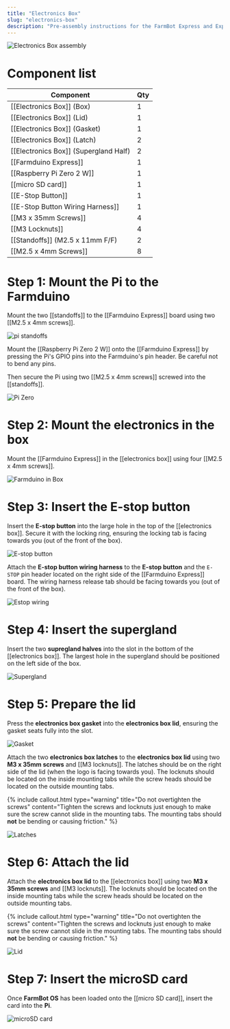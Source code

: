 ```yaml
---
title: "Electronics Box"
slug: "electronics-box"
description: "Pre-assembly instructions for the FarmBot Express and Express XL electronics box"
---
```



![Electronics Box assembly](_images/electronics_box_assembly.jpg)

# Component list

|Component                            |Qty |
|-------------------------------------|----|
|[[Electronics Box]] (Box)            |1
|[[Electronics Box]] (Lid)            |1
|[[Electronics Box]] (Gasket)         |1
|[[Electronics Box]] (Latch)          |2
|[[Electronics Box]] (Supergland Half)|2
|[[Farmduino Express]]                |1
|[[Raspberry Pi Zero 2 W]]            |1
|[[micro SD card]]                     |1
|[[E-Stop Button]]                    |1
|[[E-Stop Button Wiring Harness]]     |1
|[[M3 x 35mm Screws]]                 |4
|[[M3 Locknuts]]                      |4
|[[Standoffs]] (M2.5 x 11mm F/F)      |2
|[[M2.5 x 4mm Screws]]                |8

# Step 1: Mount the Pi to the Farmduino

Mount the two [[standoffs]] to the [[Farmduino Express]] board using two [[M2.5 x 4mm screws]].

![pi standoffs](_images/pi_standoffs.jpg)

Mount the [[Raspberry Pi Zero 2 W]] onto the [[Farmduino Express]] by pressing the Pi's GPIO pins into the Farmduino's pin header. Be careful not to bend any pins.

Then secure the Pi using two [[M2.5 x 4mm screws]] screwed into the [[standoffs]].

![Pi Zero](_images/pi_zero.jpg)

# Step 2: Mount the electronics in the box

Mount the [[Farmduino Express]] in the [[electronics box]] using four [[M2.5 x 4mm screws]].

![Farmduino in Box](_images/farmduino_in_box.jpg)

# Step 3: Insert the E-stop button

Insert the **E-stop button** into the large hole in the top of the [[electronics box]]. Secure it with the locking ring, ensuring the locking tab is facing towards you (out of the front of the box).

![E-stop button](_images/e-stop_button.jpg)

Attach the **E-stop button wiring harness** to the **E-stop button** and the `E-STOP` pin header located on the right side of the [[Farmduino Express]] board. The wiring harness release tab should be facing towards you (out of the front of the box).

![Estop wiring](_images/estop_wiring.jpg)

# Step 4: Insert the supergland

Insert the two **supregland halves** into the slot in the bottom of the [[electronics box]]. The largest hole in the supergland should be positioned on the left side of the box.

![Supergland](_images/supergland.jpg)

# Step 5: Prepare the lid

Press the **electronics box gasket** into the **electronics box lid**, ensuring the gasket seats fully into the slot.

![Gasket](_images/gasket.jpg)

Attach the two **electronics box latches** to the **electronics box lid** using two **M3 x 35mm screws** and [[M3 locknuts]]. The latches should be on the right side of the lid (when the logo is facing towards you). The locknuts should be located on the inside mounting tabs while the screw heads should be located on the outside mounting tabs.

{%
include callout.html
type="warning"
title="Do not overtighten the screws"
content="Tighten the screws and locknuts just enough to make sure the screw cannot slide in the mounting tabs. The mounting tabs should **not** be bending or causing friction."
%}

![Latches](_images/latches.jpg)

# Step 6: Attach the lid

Attach the **electronics box lid** to the [[electronics box]] using two **M3 x 35mm screws** and [[M3 locknuts]]. The locknuts should be located on the inside mounting tabs while the screw heads should be located on the outside mounting tabs.

{%
include callout.html
type="warning"
title="Do not overtighten the screws"
content="Tighten the screws and locknuts just enough to make sure the screw cannot slide in the mounting tabs. The mounting tabs should **not** be bending or causing friction."
%}

![Lid](_images/lid.jpg)

# Step 7: Insert the microSD card

Once **FarmBot OS** has been loaded onto the [[micro SD card]], insert the card into the **Pi**.

![microSD card](_images/microsd_card.jpg)
